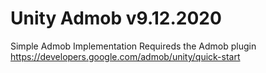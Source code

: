 # Unity Admob v9.12.2020
Simple Admob Implementation
Requireds the Admob plugin https://developers.google.com/admob/unity/quick-start
